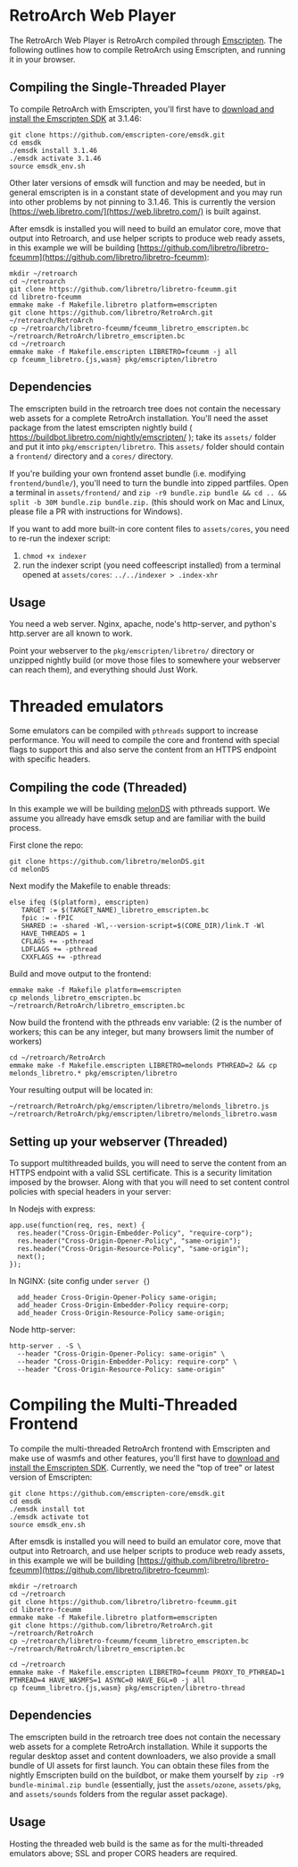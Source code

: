 # RetroArch Web Player

The RetroArch Web Player is RetroArch compiled through [Emscripten](https://emscripten.org/). The following outlines how to compile RetroArch using Emscripten, and running it in your browser.

## Compiling the Single-Threaded Player

To compile RetroArch with Emscripten, you'll first have to [download and install the Emscripten SDK](https://emscripten.org/docs/getting_started/downloads.html) at 3.1.46:

```
git clone https://github.com/emscripten-core/emsdk.git
cd emsdk
./emsdk install 3.1.46
./emsdk activate 3.1.46
source emsdk_env.sh
```

Other later versions of emsdk will function and may be needed, but in general emscripten is in a constant state of development and you may run into other problems by not pinning to 3.1.46. This is currently the version [https://web.libretro.com/](https://web.libretro.com/) is built against.

After emsdk is installed you will need to build an emulator core, move that output into Retroarch, and use helper scripts to produce web ready assets, in this example we will be building [https://github.com/libretro/libretro-fceumm](https://github.com/libretro/libretro-fceumm):

```
mkdir ~/retroarch
cd ~/retroarch
git clone https://github.com/libretro/libretro-fceumm.git
cd libretro-fceumm
emmake make -f Makefile.libretro platform=emscripten
git clone https://github.com/libretro/RetroArch.git ~/retroarch/RetroArch
cp ~/retroarch/libretro-fceumm/fceumm_libretro_emscripten.bc ~/retroarch/RetroArch/libretro_emscripten.bc
cd ~/retroarch
emmake make -f Makefile.emscripten LIBRETRO=fceumm -j all
cp fceumm_libretro.{js,wasm} pkg/emscripten/libretro
```

## Dependencies

The emscripten build in the retroarch tree does not contain the necessary web assets for a complete RetroArch installation.  You'll need the asset package from the latest emscripten nightly build ( https://buildbot.libretro.com/nightly/emscripten/ ); take its `assets/` folder and put it into `pkg/emscripten/libretro`.  This `assets/` folder should contain a `frontend/` directory and a `cores/` directory.

If you're building your own frontend asset bundle (i.e. modifying `frontend/bundle/`), you'll need to turn the bundle into zipped partfiles.  Open a terminal in `assets/frontend/` and `zip -r9 bundle.zip bundle && cd .. && split -b 30M bundle.zip bundle.zip.` (this should work on Mac and Linux, please file a PR with instructions for Windows).

If you want to add more built-in core content files to `assets/cores`, you need to re-run the indexer script:

1. `chmod +x indexer`
2. run the indexer script (you need coffeescript installed) from a terminal opened at `assets/cores`: `../../indexer > .index-xhr`

## Usage

You need a web server.  Nginx, apache, node's http-server, and python's http.server are all known to work.

Point your webserver to the `pkg/emscripten/libretro/` directory or unzipped nightly build (or move those files to somewhere your webserver can reach them), and everything should Just Work.

# Threaded emulators

Some emulators can be compiled with `pthreads` support to increase performance. You will need to compile the core and frontend with special flags to support this and also serve the content from an HTTPS endpoint with specific headers.

## Compiling the code (Threaded)

In this example we will be building [melonDS](https://github.com/libretro/melonDS) with pthreads support. We assume you allready have emsdk setup and are familiar with the build process.

First clone the repo:

```
git clone https://github.com/libretro/melonDS.git
cd melonDS
```

Next modify the Makefile to enable threads:

```
else ifeq ($(platform), emscripten)
   TARGET := $(TARGET_NAME)_libretro_emscripten.bc
   fpic := -fPIC
   SHARED := -shared -Wl,--version-script=$(CORE_DIR)/link.T -Wl
   HAVE_THREADS = 1
   CFLAGS += -pthread
   LDFLAGS += -pthread
   CXXFLAGS += -pthread
```

Build and move output to the frontend:

```
emmake make -f Makefile platform=emscripten
cp melonds_libretro_emscripten.bc ~/retroarch/RetroArch/libretro_emscripten.bc
```

Now build the frontend with the pthreads env variable: (2 is the number of workers; this can be any integer, but many browsers limit the number of workers)

```
cd ~/retroarch/RetroArch
emmake make -f Makefile.emscripten LIBRETRO=melonds PTHREAD=2 && cp melonds_libretro.* pkg/emscripten/libretro
```

Your resulting output will be located in:

```
~/retroarch/RetroArch/pkg/emscripten/libretro/melonds_libretro.js
~/retroarch/RetroArch/pkg/emscripten/libretro/melonds_libretro.wasm
```

## Setting up your webserver (Threaded)

To support multithreaded builds, you will need to serve the content from an HTTPS endpoint with a valid SSL certificate. This is a security limitation imposed by the browser. Along with that you will need to set content control policies with special headers in your server:

In Nodejs with express:

```
app.use(function(req, res, next) {
  res.header("Cross-Origin-Embedder-Policy", "require-corp");
  res.header("Cross-Origin-Opener-Policy", "same-origin");
  res.header("Cross-Origin-Resource-Policy", "same-origin");
  next();
});
```

In NGINX: (site config under `server {`)

```
  add_header Cross-Origin-Opener-Policy same-origin;
  add_header Cross-Origin-Embedder-Policy require-corp;
  add_header Cross-Origin-Resource-Policy same-origin;
```

Node http-server:

```
http-server . -S \
  --header "Cross-Origin-Opener-Policy: same-origin" \
  --header "Cross-Origin-Embedder-Policy: require-corp" \
  --header "Cross-Origin-Resource-Policy: same-origin"
```

# Compiling the Multi-Threaded Frontend

To compile the multi-threaded RetroArch frontend with Emscripten and make use of wasmfs and other features, you'll first have to [download and install the Emscripten SDK](https://emscripten.org/docs/getting_started/downloads.html).  Currently, we need the "top of tree" or latest version of Emscripten:

```
git clone https://github.com/emscripten-core/emsdk.git
cd emsdk
./emsdk install tot
./emsdk activate tot
source emsdk_env.sh
```

After emsdk is installed you will need to build an emulator core, move that output into Retroarch, and use helper scripts to produce web ready assets, in this example we will be building [https://github.com/libretro/libretro-fceumm](https://github.com/libretro/libretro-fceumm):

```
mkdir ~/retroarch
cd ~/retroarch
git clone https://github.com/libretro/libretro-fceumm.git
cd libretro-fceumm
emmake make -f Makefile.libretro platform=emscripten
git clone https://github.com/libretro/RetroArch.git ~/retroarch/RetroArch
cp ~/retroarch/libretro-fceumm/fceumm_libretro_emscripten.bc ~/retroarch/RetroArch/libretro_emscripten.bc

cd ~/retroarch
emmake make -f Makefile.emscripten LIBRETRO=fceumm PROXY_TO_PTHREAD=1 PTHREAD=4 HAVE_WASMFS=1 ASYNC=0 HAVE_EGL=0 -j all
cp fceumm_libretro.{js,wasm} pkg/emscripten/libretro-thread
```

## Dependencies

The emscripten build in the retroarch tree does not contain the necessary web assets for a complete RetroArch installation.  While it supports the regular desktop asset and content downloaders, we also provide a small bundle of UI assets for first launch.  You can obtain these files from the nightly Emscripten build on the buildbot, or make them yourself by `zip -r9 bundle-minimal.zip bundle` (essentially, just the `assets/ozone`, `assets/pkg`, and `assets/sounds` folders from the regular asset package).

## Usage

Hosting the threaded web build is the same as for the multi-threaded emulators above; SSL and proper CORS headers are required.
